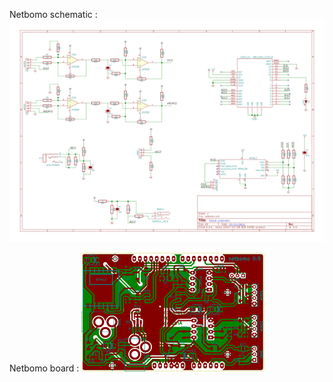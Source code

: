 Netbomo schematic :
![Netbomo schematic](img/netbomosch.png)

Netbomo board :
![Netbomo board](img/netbomobrd.png)
